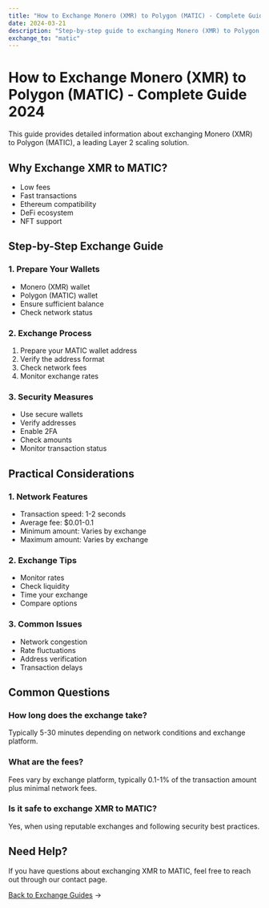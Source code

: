 ```yaml
---
title: "How to Exchange Monero (XMR) to Polygon (MATIC) - Complete Guide 2024"
date: 2024-03-21
description: "Step-by-step guide to exchanging Monero (XMR) to Polygon (MATIC). Learn about exchange methods, security measures, and best practices."
exchange_to: "matic"
---
```


# How to Exchange Monero (XMR) to Polygon (MATIC) - Complete Guide 2024

This guide provides detailed information about exchanging Monero (XMR) to Polygon (MATIC), a leading Layer 2 scaling solution.

## Why Exchange XMR to MATIC?

-   Low fees
-   Fast transactions
-   Ethereum compatibility
-   DeFi ecosystem
-   NFT support

## Step-by-Step Exchange Guide

### 1. Prepare Your Wallets

-   Monero (XMR) wallet
-   Polygon (MATIC) wallet
-   Ensure sufficient balance
-   Check network status

### 2. Exchange Process

1. Prepare your MATIC wallet address
2. Verify the address format
3. Check network fees
4. Monitor exchange rates

### 3. Security Measures

-   Use secure wallets
-   Verify addresses
-   Enable 2FA
-   Check amounts
-   Monitor transaction status

## Practical Considerations

### 1. Network Features

-   Transaction speed: 1-2 seconds
-   Average fee: $0.01-0.1
-   Minimum amount: Varies by exchange
-   Maximum amount: Varies by exchange

### 2. Exchange Tips

-   Monitor rates
-   Check liquidity
-   Time your exchange
-   Compare options

### 3. Common Issues

-   Network congestion
-   Rate fluctuations
-   Address verification
-   Transaction delays

## Common Questions

### How long does the exchange take?

Typically 5-30 minutes depending on network conditions and exchange platform.

### What are the fees?

Fees vary by exchange platform, typically 0.1-1% of the transaction amount plus minimal network fees.

### Is it safe to exchange XMR to MATIC?

Yes, when using reputable exchanges and following security best practices.

## Need Help?

If you have questions about exchanging XMR to MATIC, feel free to reach out through our contact page.

[Back to Exchange Guides](/exchanges/) →

